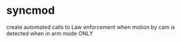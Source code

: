 # syncmod
create automated calls to Law enforcement when motion by cam is detected when in arm mode ONLY
